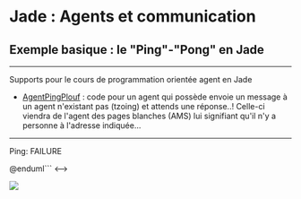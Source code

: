 # Jade : Agents et communication

## Exemple basique : le "Ping"-"Pong" en Jade

---

Supports pour le cours de programmation orientée agent en Jade

- [AgentPingPlouf](https://github.com/EmmanuelADAM/jade/blob/master/pingPong/AgentPingPlouf.java) : code pour un agent qui
  possède envoie un message à un agent n'existant  pas (tzoing) et attends une réponse..! Celle-ci viendra de l'agent 
  des pages blanches (AMS) lui signifiant qu'il n'y a personne à l'adresse indiquée...

---

<!--
```
@startuml pingplouf
participant Ping
participant Pong
participant AMS #red
Ping -x AMS : msg pour tzoing 
AMS --> Ping: FAILURE

@enduml```
<-->

![](pingplouf.png)